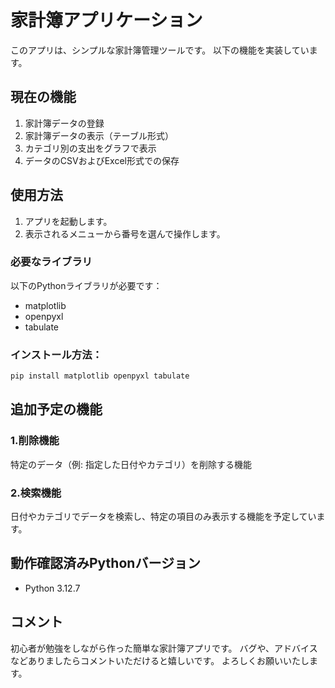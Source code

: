 # 家計簿アプリケーション

このアプリは、シンプルな家計簿管理ツールです。
以下の機能を実装しています。

## 現在の機能
1. 家計簿データの登録
2. 家計簿データの表示（テーブル形式）
3. カテゴリ別の支出をグラフで表示
4. データのCSVおよびExcel形式での保存

## 使用方法
1. アプリを起動します。
2. 表示されるメニューから番号を選んで操作します。

### 必要なライブラリ
以下のPythonライブラリが必要です：

- matplotlib
- openpyxl
- tabulate

### インストール方法：
```bash
pip install matplotlib openpyxl tabulate
```

## 追加予定の機能
### 1.削除機能
特定のデータ（例: 指定した日付やカテゴリ）を削除する機能

### 2.検索機能
日付やカテゴリでデータを検索し、特定の項目のみ表示する機能を予定しています。

## 動作確認済みPythonバージョン
- Python 3.12.7

## コメント
初心者が勉強をしながら作った簡単な家計簿アプリです。
バグや、アドバイスなどありましたらコメントいただけると嬉しいです。
よろしくお願いいたします。
